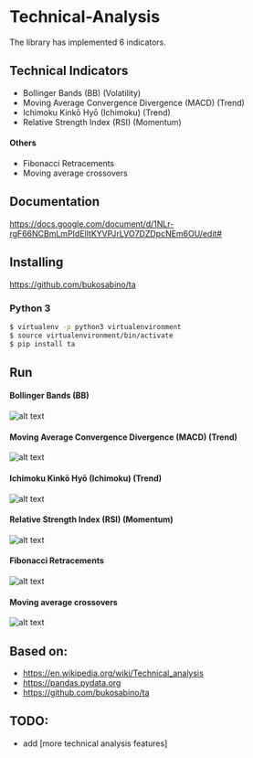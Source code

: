 # Technical-Analysis
The library has implemented 6 indicators.

## Technical Indicators
* Bollinger Bands (BB) (Volatility)
* Moving Average Convergence Divergence (MACD) (Trend)
* Ichimoku Kinkō Hyō (Ichimoku) (Trend)
* Relative Strength Index (RSI) (Momentum)

#### Others
* Fibonacci Retracements
* Moving average crossovers

## Documentation
https://docs.google.com/document/d/1NLr-rgF66NCBmLmPIdElltKYVPJrLVO7DZDpcNEm6OU/edit#

## Installing
https://github.com/bukosabino/ta

### Python 3
```sh
$ virtualenv -p python3 virtualenvironment
$ source virtualenvironment/bin/activate
$ pip install ta
```
## Run
#### Bollinger Bands (BB)
![alt text](https://github.com/DimitraPanou/Technical-Analysis/edit/master/doc/figure.png)

#### Moving Average Convergence Divergence (MACD) (Trend)
![alt text](https://github.com/DimitraPanou/Technical-Analysis/edit/master/doc/figure.png)
#### Ichimoku Kinkō Hyō (Ichimoku) (Trend)
![alt text](https://github.com/DimitraPanou/Technical-Analysis/edit/master/doc/figure.png)
#### Relative Strength Index (RSI) (Momentum)
![alt text](https://github.com/DimitraPanou/Technical-Analysis/edit/master/doc/figure.png)
#### Fibonacci Retracements
![alt text](https://github.com/DimitraPanou/Technical-Analysis/edit/master/doc/figure.png)
#### Moving average crossovers
![alt text](https://github.com/DimitraPanou/Technical-Analysis/edit/master/doc/figure.png)
## Based on:

* https://en.wikipedia.org/wiki/Technical_analysis
* https://pandas.pydata.org
* https://github.com/bukosabino/ta

## TODO:
* add [more technical analysis features]
